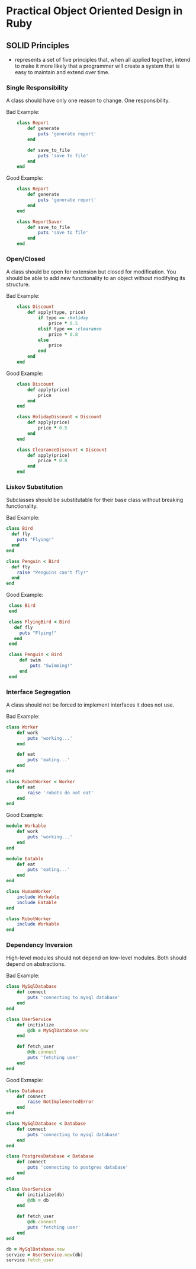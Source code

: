 # Practical Object Oriented Design in Ruby

## SOLID Principles

* represents a set of five principles that, when all applied together, intend to
make it more likely that a programmer will create a system that is easy to maintain and extend over time.

### Single Responsibility

A class should have only one reason to change. One responsibility.

Bad Example:

```ruby
    class Report
        def generate
            puts 'generate report'
        end

        def save_to_file
            puts 'save to file'
        end
    end
```

Good Example:

```ruby
    class Report
        def generate
            puts 'generate report'
        end
    end

    class ReportSaver
        def save_to_file
            puts 'save to file'
        end
    end
```

### Open/Closed

A class should be open for extension but closed for modification.
You should be able to add new functionality to an object without modifying its structure.

Bad Example:

```ruby
    class Discount
        def apply(type, price)
            if type == :holiday
                price * 0.5
            elsif type == :clearance
                price * 0.8
            else
                price
            end
        end
    end
```

Good Example:

```ruby
    class Discount
        def apply(price)
            price
        end
    end

    class HolidayDiscount < Discount
        def apply(price)
            price * 0.5
        end
    end

    class ClearanceDiscount < Discount
        def apply(price)
            price * 0.8
        end
    end
```

### Liskov Substitution

Subclasses should be substitutable for their base class without breaking functionality.

Bad Example:

```ruby
class Bird
  def fly
    puts "Flying!"
  end
end

class Penguin < Bird
  def fly
    raise "Penguins can't fly!"
  end
end

```

Good Example:

```ruby
 class Bird
 end

 class FlyingBird < Bird
   def fly
     puts "Flying!"
   end
 end

 class Penguin < Bird
     def swim
         puts "Swimming!"
     end
 end
```

### Interface Segregation

A class should not be forced to implement interfaces it does not use.

Bad Example:

```ruby
class Worker
    def work
        puts 'working...'
    end

    def eat
        puts 'eating...'
    end
end

class RobotWorker < Worker
    def eat
        raise 'robots do not eat'
    end
end
```

Good Example:

```ruby
module Workable
    def work
        puts 'working...'
    end
end

module Eatable
    def eat
        puts 'eating...'
    end
end

class HumanWorker
    include Workable
    include Eatable
end

class RobotWorker
    include Workable
end
```

### Dependency Inversion

High-level modules should not depend on low-level modules. Both should depend on abstractions.

Bad Example:

```ruby
class MySqlDatabase
    def connect
        puts 'connecting to mysql database'
    end
end

class UserService
    def initialize
        @db = MySqlDatabase.new
    end

    def fetch_user
        @db.connect
        puts 'fetching user'
    end
end
```

Good Exmaple:

```ruby
class Database
    def connect
        raise NotImplementedError
    end
end

class MySqlDatabase < Database
    def connect
        puts 'connecting to mysql database'
    end
end

class PostgresDatabase < Database
    def connect
        puts 'connecting to postgres database'
    end
end

class UserService
    def initialize(db)
        @db = db
    end

    def fetch_user
        @db.connect
        puts 'fetching user'
    end
end

db = MySqlDatabase.new
service = UserService.new(db)
service.fetch_user
```


